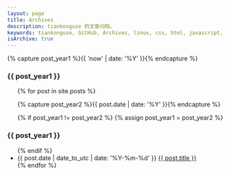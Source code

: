 ```yaml
---
layout: page
title: Archives
description: tiankonguse 的文章归档。
keywords: tiankonguse, GitHub, Archives, linux, css, html, javascript, python, Jekyll, plugins, php, 大数据, 分布式, 机器学习, acm, 算法
isArchive: true
---
```


<article class="main-article">
{% capture post_year1 %}{{ 'now' | date: '%Y' }}{% endcapture %}

<h3>{{ post_year1 }}</h3>
<ul class="article-year fn-clear">
{% for post in site.posts %}

{% capture post_year2 %}{{ post.date | date: '%Y' }}{% endcapture %}

{% if post_year1 != post_year2 %}
{% assign post_year1 = post_year2 %}
</ul>
<h3>{{ post_year1 }}</h3>
<ul class="article-year fn-clear">
{% endif %}

<li>
<span>{{ post.date | date_to_utc | date: '%Y-%m-%d' }}</span>
<a href="{{site.url}}{{ post.url }}">{{ post.title }}</a>
</li>
{% endfor %}
</ul>
</div>
